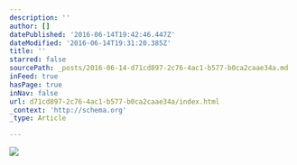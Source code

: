 ```yaml
---
description: ''
author: []
datePublished: '2016-06-14T19:42:46.447Z'
dateModified: '2016-06-14T19:31:20.385Z'
title: ''
starred: false
sourcePath: _posts/2016-06-14-d71cd897-2c76-4ac1-b577-b0ca2caae34a.md
inFeed: true
hasPage: true
inNav: false
url: d71cd897-2c76-4ac1-b577-b0ca2caae34a/index.html
_context: 'http://schema.org'
_type: Article

---
```

![](https://the-grid-user-content.s3-us-west-2.amazonaws.com/b258e140-8933-476a-8bb7-f2f22617f9fe.jpg)